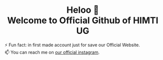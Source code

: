 <h1 align="center">Heloo 👋<br>Welcome to Official Github of HIMTI UG</h1>
⚡ Fun fact: in first made account just for save our Official Website. <br>
📫 You can reach me on <a href="https://www.instagram.com/himtiug/">our official instagram</a>.
<!--
**himtiug/himtiug** is a ✨ _special_ ✨ repository because its `README.md` (this file) appears on your GitHub profile.

Here are some ideas to get you started:

- 🔭 I’m currently working on 
- 🌱 I’m currently learning ...
- 👯 I’m looking to collaborate on ...
- 🤔 I’m looking for help with ...
- 💬 Ask me about ...
- 📫 How to reach me: ...
- 😄 Pronouns: ...
- ⚡ Fun fact: ...
-->
